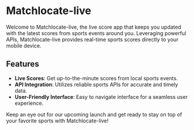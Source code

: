 # Matchlocate-live

Welcome to Matchlocate-live, the live score app that keeps you updated with the latest scores from sports events around you. Leveraging powerful APIs, Matchlocate-live provides real-time sports scores directly to your mobile device.

## Features

- **Live Scores**: Get up-to-the-minute scores from local sports events.
- **API Integration**: Utilizes reliable sports APIs for accurate and timely data.
- **User-Friendly Interface**: Easy to navigate interface for a seamless user experience.

Keep an eye out for our upcoming launch and get ready to stay on top of your favorite sports with Matchlocate-live!
